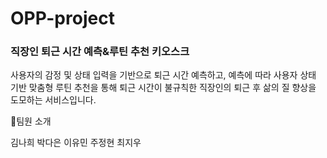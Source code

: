 # OPP-project

### 직장인 퇴근 시간 예측&루틴 추천 키오스크
사용자의 감정 및 상태 입력을 기반으로 퇴근 시간 예측하고, 예측에 따라 사용자 상태 기반 맞춤형 루틴 추천을 통해 퇴근 시간이 불규칙한 직장인의 퇴근 후 삶의 질 향상을 도모하는 서비스입니다. 

👥팀원 소개

김나희
박다은
이유민
주정현
최지우

